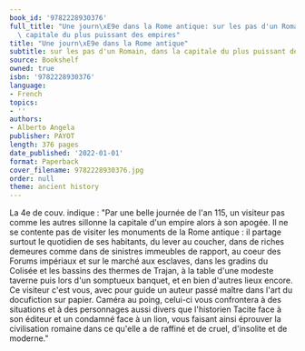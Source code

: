 ```yaml
---
book_id: '9782228930376'
full_title: "Une journ\xE9e dans la Rome antique: sur les pas d'un Romain, dans la\
  \ capitale du plus puissant des empires"
title: "Une journ\xE9e dans la Rome antique"
subtitle: sur les pas d'un Romain, dans la capitale du plus puissant des empires
source: Bookshelf
owned: true
isbn: '9782228930376'
language:
- French
topics:
- ''
authors:
- Alberto Angela
publisher: PAYOT
length: 376 pages
date_published: '2022-01-01'
format: Paperback
cover_filename: 9782228930376.jpg
order: null
theme: ancient history
---
```

La 4e de couv. indique : "Par une belle journée de l'an 115, un visiteur pas comme les autres sillonne la capitale d'un empire alors à son apogée. Il ne se contente pas de visiter les monuments de la Rome antique : il partage surtout le quotidien de ses habitants, du lever au coucher, dans de riches demeures comme dans de sinistres immeubles de rapport, au coeur des Forums impériaux et sur le marché aux esclaves, dans les gradins du Colisée et les bassins des thermes de Trajan, à la table d'une modeste taverne puis lors d'un somptueux banquet, et en bien d'autres lieux encore. Ce visiteur c'est vous, avec pour guide un auteur passé maître dans l'art du docufiction sur papier. Caméra au poing, celui-ci vous confrontera à des situations et à des personnages aussi divers que l'historien Tacite face à son éditeur et un condamné face à un lion, vous faisant ainsi éprouver la civilisation romaine dans ce qu'elle a de raffiné et de cruel, d'insolite et de moderne."

